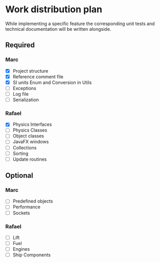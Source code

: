 # Work distribution plan

While implementing a specific feature the corresponding unit tests and technical documentation will be written alongside.

## Required

### Marc

- [X] Project structure
- [X] Reference comment file
- [X] SI units Enum and Conversion in Utils
- [ ] Exceptions
- [ ] Log file
- [ ] Serialization

### Rafael

- [X] Physics Interfaces
- [ ] Physics Classes
- [ ] Object classes
- [ ] JavaFX windows
- [ ] Collections
- [ ] Sorting
- [ ] Update routines

## Optional

### Marc

- [ ] Predefined objects
- [ ] Performance
- [ ] Sockets

### Rafael

- [ ] Lift
- [ ] Fuel
- [ ] Engines
- [ ] Ship Components
